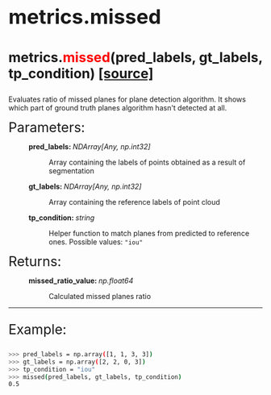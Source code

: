 <p style="font-size: 30pt; font-weight: bold;">
    metrics.missed
</p>

<p style="font-size: 20pt; font-weight: bold;">
    metrics.<span style="color: red;">missed</span>(pred_labels, gt_labels, tp_condition) <a href="https://github.com/prime-slam/evops-metrics/blob/release-1.0/src/evops/metrics/instance_based.py#L143">[source]</a>
</p>

Evaluates ratio of missed planes for plane detection algorithm. 
It shows which part of ground truth planes algorithm hasn't detected at all.

<dt style="font-size: 20pt;">Parameters:</dt>
<dd class="field-odd">
    <dl>
    <dt><strong>pred_labels: </strong>
    <span style="font-style: italic;">NDArray[Any, np.int32]</span>
    </dt>
    <dd>
        <p>Array containing the labels of points obtained as a result of segmentation</p>
    </dl>
</dd>
<dd class="field-odd">
    <dl>
    <dt><strong>gt_labels: </strong>
    <span style="font-style: italic;">NDArray[Any, np.int32]</span>
    </dt>
    <dd>
        <p>Array containing the reference labels of point cloud</p>
    </dl>
</dd>
<dd class="field-odd">
    <dl>
    <dt><strong>tp_condition: </strong>
    <span style="font-style: italic;">string</span>
    </dt>
    <dd>
        <p>Helper function to match planes from predicted to reference ones. Possible values: <code>"iou"</code></p>
    </dl>
</dd>
<dt style="font-size: 20pt;">Returns:</dt>
<dd class="field-odd">
    <dl>
    <dt><strong>missed_ratio_value: </strong>
    <span style="font-style: italic;">np.float64</span>
    </dt>
    <dd>
        <p>Calculated missed planes ratio</p>
    </dl>
</dd>

---

<p style="font-size: 20pt;">
    Example:
</p>

```bash
>>> pred_labels = np.array([1, 1, 3, 3])
>>> gt_labels = np.array([2, 2, 0, 3])
>>> tp_condition = "iou"
>>> missed(pred_labels, gt_labels, tp_condition)
0.5
```
